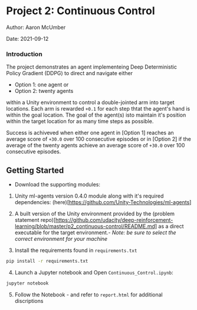 [//]: # (Image References)

[image1]: https://user-images.githubusercontent.com/10624937/43851024-320ba930-9aff-11e8-8493-ee547c6af349.gif "Trained Agent"
[image2]: https://user-images.githubusercontent.com/10624937/43851646-d899bf20-9b00-11e8-858c-29b5c2c94ccc.png "Crawler"


[//]: # (Link References)

[link1]: https://github.com/udacity/deep-reinforcement-learning/blob/master/p2_continuous-control/README.md "Udacity-README"

# Project 2: Continuous Control

Author: Aaron McUmber

Date: 2021-09-12

### Introduction

The project demonstrates an agent implementeing Deep Deterministic Policy
Gradient (DDPG) to direct and navigate either

* Option 1: one agent or
* Option 2: twenty agents

within a Unity environment to control a double-jointed arm into target
locations. Each arm is rewarded `+0.1` for each step thtat the agent's hand is
within the goal location. The goal of the agent(s) isto maintain it's position
within the target location for as many time steps as possible.

Success is achiveved when either one agent in [Option 1] reaches an average
score of `+30.0` over 100 consecutive episodes or in [Option 2] if the average
of the twenty agents achieve an average score of `+30.0` over 100 consecutive
episodes.


## Getting Started

* Download the supporting modules:
1. Unity ml-agents version 0.4.0 module along with it's required dependencies: 
   (here)[https://github.com/Unity-Technologies/ml-agents]

2. A built version of the Unity environment provided by the 
   (problem statement repo)[https://github.com/udacity/deep-reinforcement-learning/blob/master/p2_continuous-control/README.md]
   as a direct executable for the target environment.- *Note: be
   sure to select the correct environment for your machine*

3. Install the requirements found in `requirements.txt`

``` bash
pip install -r requirements.txt
```
4. Launch a Jupyter notebook and Open `Continuous_Control.ipynb`:

``` bash 
jupyter notebook
```

5. Follow the Notebook - and refer to `report.html` for additional discriptions
